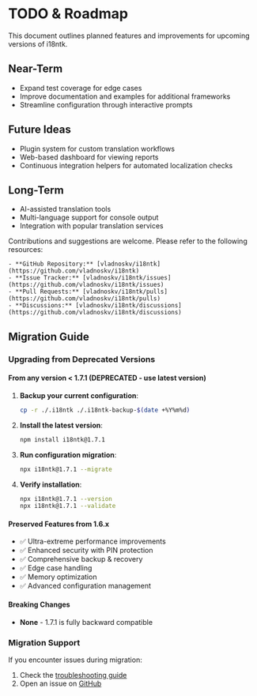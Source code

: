 # TODO & Roadmap

This document outlines planned features and improvements for upcoming versions of i18ntk.

## Near-Term
- Expand test coverage for edge cases
- Improve documentation and examples for additional frameworks
- Streamline configuration through interactive prompts

## Future Ideas
- Plugin system for custom translation workflows
- Web-based dashboard for viewing reports
- Continuous integration helpers for automated localization checks

## Long-Term
- AI-assisted translation tools
- Multi-language support for console output
- Integration with popular translation services

Contributions and suggestions are welcome. Please refer to the following resources:

    - **GitHub Repository:** [vladnoskv/i18ntk](https://github.com/vladnoskv/i18ntk)
    - **Issue Tracker:** [vladnoskv/i18ntk/issues](https://github.com/vladnoskv/i18ntk/issues)
    - **Pull Requests:** [vladnoskv/i18ntk/pulls](https://github.com/vladnoskv/i18ntk/pulls)
    - **Discussions:** [vladnoskv/i18ntk/discussions](https://github.com/vladnoskv/i18ntk/discussions)




## Migration Guide

### Upgrading from Deprecated Versions

#### From any version < 1.7.1 (DEPRECATED - use latest version)
1. **Backup your current configuration**:
   ```bash
   cp -r ./.i18ntk ./.i18ntk-backup-$(date +%Y%m%d)
   ```

2. **Install the latest version**:
   ```bash
   npm install i18ntk@1.7.1
   ```

3. **Run configuration migration**:
   ```bash
   npx i18ntk@1.7.1 --migrate
   ```

4. **Verify installation**:
   ```bash
   npx i18ntk@1.7.1 --version
   npx i18ntk@1.7.1 --validate
   ```

#### Preserved Features from 1.6.x
- ✅ Ultra-extreme performance improvements
- ✅ Enhanced security with PIN protection
- ✅ Comprehensive backup & recovery
- ✅ Edge case handling
- ✅ Memory optimization
- ✅ Advanced configuration management

#### Breaking Changes
- **None** - 1.7.1 is fully backward compatible

### Migration Support
If you encounter issues during migration:
1. Check the [troubleshooting guide](docs/TROUBLESHOOTING.md)
2. Open an issue on [GitHub](https://github.com/vladnoskv/i18ntk/issues)

